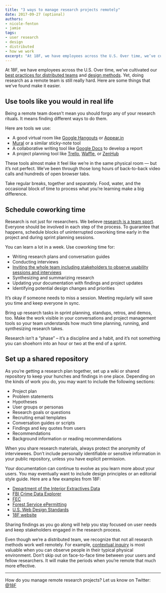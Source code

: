 ```yaml
---
title: "3 ways to manage research projects remotely"
date: 2017-09-27 (optional)
authors: 
- nicole-fenton
- jamie
tags: 
- user research
- design
- distributed
- how we work
excerpt: "At 18F, we have employees across the U.S. Over time, we’ve cultivated our best practices for distributed teams and design methods. Yet, doing research as a remote team is still really hard. Here are some things that we’ve found make it easier."
---
```


At 18F, we have employees across the U.S. Over time, we’ve cultivated our [best practices for distributed teams](https://18f.gsa.gov/2015/10/15/best-practices-for-distributed-teams/) and [design methods](https://methods.18f.gov/). Yet, doing research as a remote team is still really hard. Here are some things that we’ve found make it easier.

## Use tools like you would in real life 

Being a remote team doesn’t mean you should forgo any of your research rituals. It means finding different ways to do them. 

Here are tools we use: 

- A good virtual room like [Google Hangouts](https://hangouts.google.com/) or [Appear.in](https://appear.in/)
- [Mural](https://mural.co/) or a similar sticky-note tool
- A collaborative writing tool like [Google Docs](https://www.google.com/docs/about/) to develop a report
- A project planning tool like [Trello](https://trello.com/), [Waffle](https://waffle.io/), or [ZenHub](https://www.zenhub.com/)

These tools almost make it feel like we’re in the same physical room — but it’s not perfect. We’ve been through those long hours of back-to-back video calls and hundreds of open browser tabs.

Take regular breaks, together and separately. Food, water, and the occasional block of time to process what you’re learning make a big difference.

## Schedule coworking time

Research is not just for researchers. We believe [research is a team sport](https://userresearch.blog.gov.uk/2014/08/06/have-you-had-your-recommended-dose-of-research/). Everyone should be involved in each step of the process. To guarantee that happens, schedule blocks of uninterrupted coworking time early in the project and during sprint planning sessions.

You can learn a lot in a week. Use coworking time for:

- Writing research plans and conversation guides
- Conducting interviews
- [Inviting the whole team including stakeholders to observe usability sessions and interviews](https://18f.gsa.gov/2016/08/16/what-happens-when-the-whole-team-joins-user-interviews/)
- Synthesizing and summarizing research
- Updating your documentation with findings and project updates
- Identifying potential design changes and priorities

It’s okay if someone needs to miss a session. Meeting regularly will save you time and keep everyone in sync.

Bring up research tasks in sprint planning, standups, retros, and demos, too. Make the work visible in your conversations and project management tools so your team understands how much time planning, running, and synthesizing research takes.

Research isn’t a “phase” – it’s a discipline and a habit, and it’s not something you can shoehorn into an hour or two at the end of a sprint.

## Set up a shared repository

As you’re getting a research plan together, set up a wiki or shared repository to keep your hunches and findings in one place. Depending on the kinds of work you do, you may want to include the following sections:

- Project plan
- Problem statements
- Hypotheses
- User groups or personas
- Research goals or questions
- Recruiting email templates
- Conversation guides or scripts
- Findings and key quotes from users
- Recommendations
- Background information or reading recommendations

When you share research materials, always protect the anonymity of interviewees. Don’t include personally identifiable or sensitive information in your public repository, unless you have explicit permission.  

Your documentation can continue to evolve as you learn more about your users. You may eventually want to include design principles or an editorial style guide. Here are a few examples from 18F:

- [Department of the Interior Extractives Data](https://github.com/18F/doi-extractives-data/wiki)
- [FBI Crime Data Explorer](https://github.com/18F/crime-data-explorer/wiki)
- [FEC](https://github.com/18F/fec-testing/issues)
- [Forest Service ePermitting](https://github.com/18F/fs-online-permitting/wiki/Entry-research-(June-2017))
- [U.S. Web Design Standards](https://github.com/18F/web-design-standards/wiki)
- [18F website](https://github.com/18F/18f.gsa.gov/wiki)

Sharing findings as you go along will help you stay focused on user needs and keep stakeholders engaged in the research process. 

Even though we’re a distributed team, we recognize that not all research methods work well remotely. For example, [contextual inquiry](https://methods.18f.gov/discover/contextual-inquiry/) is most valuable when you can observe people in their typical physical environment. Don’t skip out on face-to-face time between your users and fellow researchers. It will make the periods when you’re remote that much more effective.

---
How do you manage remote research projects? Let us know on Twitter: [@18F](https://twitter.com/18F/)



